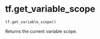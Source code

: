 <div itemscope itemtype="http://developers.google.com/ReferenceObject">
<meta itemprop="name" content="tf.get_variable_scope" />
<meta itemprop="path" content="Stable" />
</div>

# tf.get_variable_scope

``` python
tf.get_variable_scope()
```

Returns the current variable scope.